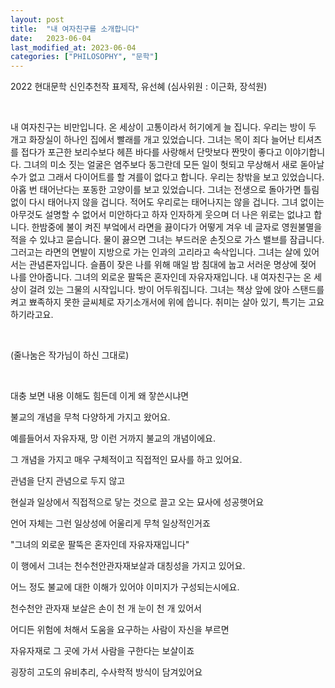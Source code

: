 ```yaml
---
layout: post
title:  "내 여자친구를 소개합니다"
date:   2023-06-04
last_modified_at: 2023-06-04
categories: ["PHILOSOPHY", "문학"]
---
```


2022 현대문학 신인추천작 표제작, 유선혜 (심사위원 : 이근화, 장석원)


‍

내 여자친구는 비만입니다. 온 세상이 고통이라서 허기에게 늘 집니다. 우리는 방이 두 개고 화장실이 하나인 집에서 빨래를 개고 있었습니다. 그녀는 목이 죄다 늘어난 티셔츠를 접다가 포근한 보리수보다 헤픈 바다를 사랑해서 단맛보다 짠맛이 좋다고 이야기합니다. 그녀의 미소 짓는 얼굴은 염주보다 동그란데 모든 일이 헛되고 무상해서 새로 돋아날 수가 없고 그래서 다이어트를 할 겨를이 없다고 합니다. 우리는 창밖을 보고 있었습니다. 아홉 번 태어난다는 포동한 고양이를 보고 있었습니다. 그녀는 전생으로 돌아가면 틀림없이 다시 태어나지 않을 겁니다. 적어도 우리로는 태어나지는 않을 겁니다. 그녀 없이는 아무것도 설명할 수 없어서 미안하다고 하자 인자하게 웃으며 더 나은 위로는 없냐고 합니다. 한밤중에 불이 켜진 부엌에서 라면을 끓이다가 어떻게 겨우 네 글자로 영원불멸을 적을 수 있냐고 묻습니다. 물이 끓으면 그녀는 부드러운 손짓으로 가스 밸브를 잠급니다. 그러고는 라면의 면발이 지방으로 가는 인과의 고리라고 속삭입니다. 그녀는 살에 있어서는 관념론자입니다. 슬픔이 잦은 나를 위해 매일 밤 침대에 눕고 서러운 명상에 젖어 나를 안아줍니다. 그녀의 외로운 팔뚝은 혼자인데 자유자재입니다. 내 여자친구는 온 세상이 걸려 있는 그물의 시작입니다. 방이 어두워집니다. 그녀는 책상 앞에 앉아 스탠드를 켜고 뾰족하지 못한 글씨체로 자기소개서에 위에 씁니다. 취미는 살아 있기, 특기는 고요하기라고요.  

‍

(줄나눔은 작가님이 하신 그대로)

‍

대충 보면 내용 이해도 힘든데 이게 왜 잫쓴시냐면

불교의 개념을 무척 다양하게 가지고 왔어요.

예를들어서 자유자재, 망 이런 거까지 불교의 개념이에요.

그 개념을 가지고 매우 구체적이고 직접적인 묘사를 하고 있어요.

관념을 단지 관념으로 두지 않고

현실과 일상에서 직접적으로 닿는 것으로 끌고 오는 묘사에 성공햇어요

언어 자체는 그런 일상성에 어울리게 무척 일상적인거죠

"그녀의 외로운 팔뚝은 혼자인데 자유자재입니다"

이 행에서 그녀는 천수천안관자재보살과 대칭성을 가지고 있어요.

어느 정도 불교에 대한 이해가 있어야 이미지가 구성되는시에요.

천수천안 관자재 보살은 손이 천 개 눈이 천 개 있어서

어디든 위험에 처해서 도움을 요구하는 사람이 자신을 부르면

자유자재로 그 곳에 가서 사람을 구한다는 보살이죠

굉장히 고도의 유비추리, 수사학적 방식이 담겨있어요

